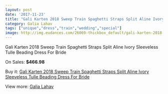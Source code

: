 ```yaml
---
layout: post
date: '2017-11-23'
title: "Gali Karten 2018 Sweep Train Spaghetti Straps Split Aline Ivory Sleeveless Tulle Beading Dress For Bride"
category: Galia Lahav
tags: ["unique","dress","train","wedding","special"]
image: http://img.eudances.com/26069-thickbox_default/gali-karten-2018-sweep-train-spaghetti-straps-split-aline-ivory-sleeveless-tulle-beading-dress-for-bride.jpg
---
```

Gali Karten 2018 Sweep Train Spaghetti Straps Split Aline Ivory Sleeveless Tulle Beading Dress For Bride

On Sales: **$466.98**
<a href="https://www.eudances.com/en/galia-lahav/8748-gali-karten-2018-sweep-train-spaghetti-straps-split-aline-ivory-sleeveless-tulle-beading-dress-for-bride.html"><amp-img layout="responsive" width="600" height="600" src="//img.eudances.com/26069-thickbox_default/gali-karten-2018-sweep-train-spaghetti-straps-split-aline-ivory-sleeveless-tulle-beading-dress-for-bride.jpg" alt="Gali Karten 2018 Sweep Train Spaghetti Straps Split Aline Ivory Sleeveless Tulle Beading Dress For Bride 0" /></a>
<a href="https://www.eudances.com/en/galia-lahav/8748-gali-karten-2018-sweep-train-spaghetti-straps-split-aline-ivory-sleeveless-tulle-beading-dress-for-bride.html"><amp-img layout="responsive" width="600" height="600" src="//img.eudances.com/26074-thickbox_default/gali-karten-2018-sweep-train-spaghetti-straps-split-aline-ivory-sleeveless-tulle-beading-dress-for-bride.jpg" alt="Gali Karten 2018 Sweep Train Spaghetti Straps Split Aline Ivory Sleeveless Tulle Beading Dress For Bride 1" /></a>
<a href="https://www.eudances.com/en/galia-lahav/8748-gali-karten-2018-sweep-train-spaghetti-straps-split-aline-ivory-sleeveless-tulle-beading-dress-for-bride.html"><amp-img layout="responsive" width="600" height="600" src="//img.eudances.com/26073-thickbox_default/gali-karten-2018-sweep-train-spaghetti-straps-split-aline-ivory-sleeveless-tulle-beading-dress-for-bride.jpg" alt="Gali Karten 2018 Sweep Train Spaghetti Straps Split Aline Ivory Sleeveless Tulle Beading Dress For Bride 2" /></a>
<a href="https://www.eudances.com/en/galia-lahav/8748-gali-karten-2018-sweep-train-spaghetti-straps-split-aline-ivory-sleeveless-tulle-beading-dress-for-bride.html"><amp-img layout="responsive" width="600" height="600" src="//img.eudances.com/26072-thickbox_default/gali-karten-2018-sweep-train-spaghetti-straps-split-aline-ivory-sleeveless-tulle-beading-dress-for-bride.jpg" alt="Gali Karten 2018 Sweep Train Spaghetti Straps Split Aline Ivory Sleeveless Tulle Beading Dress For Bride 3" /></a>
<a href="https://www.eudances.com/en/galia-lahav/8748-gali-karten-2018-sweep-train-spaghetti-straps-split-aline-ivory-sleeveless-tulle-beading-dress-for-bride.html"><amp-img layout="responsive" width="600" height="600" src="//img.eudances.com/26071-thickbox_default/gali-karten-2018-sweep-train-spaghetti-straps-split-aline-ivory-sleeveless-tulle-beading-dress-for-bride.jpg" alt="Gali Karten 2018 Sweep Train Spaghetti Straps Split Aline Ivory Sleeveless Tulle Beading Dress For Bride 4" /></a>
<a href="https://www.eudances.com/en/galia-lahav/8748-gali-karten-2018-sweep-train-spaghetti-straps-split-aline-ivory-sleeveless-tulle-beading-dress-for-bride.html"><amp-img layout="responsive" width="600" height="600" src="//img.eudances.com/26070-thickbox_default/gali-karten-2018-sweep-train-spaghetti-straps-split-aline-ivory-sleeveless-tulle-beading-dress-for-bride.jpg" alt="Gali Karten 2018 Sweep Train Spaghetti Straps Split Aline Ivory Sleeveless Tulle Beading Dress For Bride 5" /></a>

Buy it: [Gali Karten 2018 Sweep Train Spaghetti Straps Split Aline Ivory Sleeveless Tulle Beading Dress For Bride](https://www.eudances.com/en/galia-lahav/8748-gali-karten-2018-sweep-train-spaghetti-straps-split-aline-ivory-sleeveless-tulle-beading-dress-for-bride.html "Gali Karten 2018 Sweep Train Spaghetti Straps Split Aline Ivory Sleeveless Tulle Beading Dress For Bride")

View more: [Galia Lahav](https://www.eudances.com/en/119-galia-lahav "Galia Lahav")